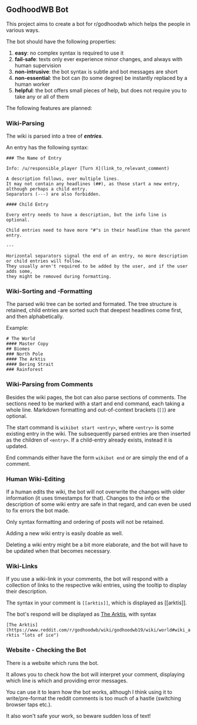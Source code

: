 ## GodhoodWB Bot

This project aims to create a bot for r/godhoodwb which helps the people in various ways.

The bot should have the following properties:

1. **easy**: no complex syntax is required to use it
2. **fail-safe**: texts only ever experience minor changes, and always with human supervision
3. **non-intrusive**: the bot syntax is subtle and bot messages are short
4. **non-essential**: the bot can (to some degree) be instantly replaced by a human worker
5. **helpful**: the bot offers small pieces of help, but does not require you to take any or all of them

The following features are planned:

### Wiki-Parsing

The wiki is parsed into a tree of ***entries***.
 
An entry has the following syntax:
```
### The Name of Entry

Info: /u/responsible_player [Turn X](link_to_relevant_comment)

A description follows, over multiple lines.
It may not contain any headlines (##), as those start a new entry, although perhaps a child entry.
Separators (---) are also forbidden.

#### Child Entry

Every entry needs to have a description, but the info line is optional.

Child entries need to have more "#"s in their headline than the parent entry.

---

Horizontal separators signal the end of an entry, no more description or child entries will follow.
They usually aren't required to be added by the user, and if the user adds some, 
they might be removed during formatting.
```

### Wiki-Sorting and -Formatting

The parsed wiki tree can be sorted and formated. 
The tree structure is retained, child entries are sorted such that deepest headlines come first, and then alphabetically.

Example:
```
# The World
#### Master Copy
## Biomes
### North Pole
#### The Arktis
#### Bering Strait
### Rainforest
```

### Wiki-Parsing from Comments

Besides the wiki pages, the bot can also parse sections of comments. 
The sections need to be marked with a start and end command, each taking a whole line.
Markdown formatting and out-of-context brackets (`[]`) are optional.

The start command is `wikibot start <entry>`, where `<entry>` is some existing entry in the wiki.
The subsequently parsed entries are then inserted as the children of `<entry>`.
If a child-entry already exists, instead it is updated.

End commands either have the form `wikibot end` or are simply the end of a comment.

### Human Wiki-Editing

If a human edits the wiki, the bot will not overwrite the changes with older information (it uses timestamps for that). 
Changes to the info or the description of some wiki entry are safe in that regard, 
and can even be used to fix errors the bot made.

Only syntax formatting and ordering of posts will not be retained.

Adding a new wiki entry is easily doable as well.

Deleting a wiki entry might be a bit more elaborate, and the bot will have to be updated when that becomes necessary.

### Wiki-Links

If you use a wiki-link in your comments, the bot will respond with a collection of links to the respective wiki entries, 
using the tooltip to display their description.

The syntax in your comment is `[[arktis]]`, which is displayed as [[arktis]].

The bot's respond will be displayed as
[The Arktis](https://www.reddit.com/r/godhoodwb/wiki/godhoodwb19/wiki/world#wiki_arktis "lots of ice"),
with syntax

`[The Arktis](https://www.reddit.com/r/godhoodwb/wiki/godhoodwb19/wiki/world#wiki_arktis "lots of ice")`

### Website - Checking the Bot

There is a website which runs the bot.

It allows you to check how the bot will interpret your comment, displaying which line is which and
providing error messages.

You can use it to learn how the bot works, although I think using it to write/pre-format the reddit comments
is too much of a hastle (switching browser taps etc.).

It also won't safe your work, so beware sudden loss of text!


